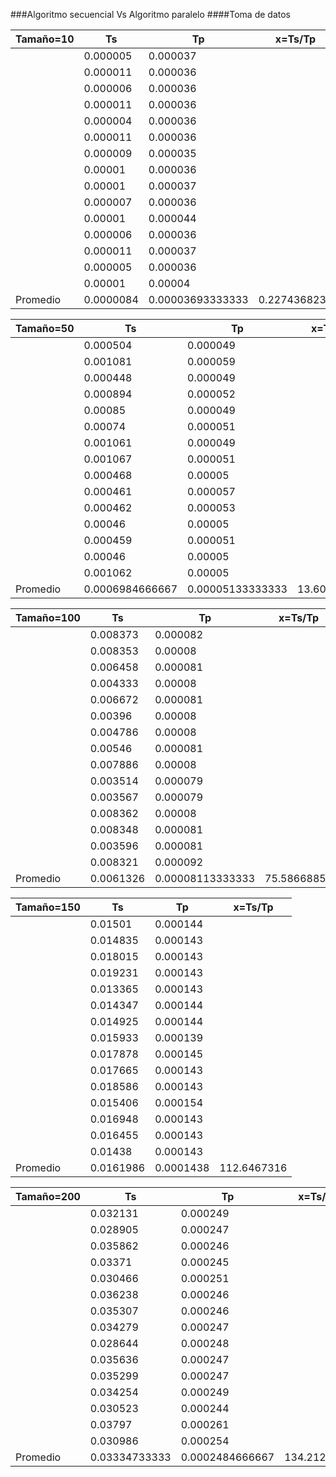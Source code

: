 
###Algoritmo secuencial Vs Algoritmo paralelo
####Toma de datos

Tamaño=10	| Ts	| Tp	| x=Ts/Tp
----------|---------|---------|--------
	|0.000005|0.000037	
	|0.000011	|0.000036	
	|0.000006	|0.000036	
	|0.000011	|0.000036	
	|0.000004	|0.000036	
	|0.000011	|0.000036	
	|0.000009	|0.000035	
	|0.00001	|0.000036	
	|0.00001	|0.000037	
	|0.000007	|0.000036	
	|0.00001	|0.000044	
	|0.000006	|0.000036	
	|0.000011	|0.000037	
	|0.000005	|0.000036	
	|0.00001	|0.00004	
Promedio	|0.0000084|0.00003693333333|	0.2274368231

Tamaño=50	|Ts	|Tp	|x=Ts/Tp
----------|---------|---------|--------
	|0.000504|0.000049	
	|0.001081	|0.000059	
	|0.000448	|0.000049	
	|0.000894	|0.000052	
	|0.00085	|0.000049	
	|0.00074	|0.000051	
	|0.001061	|0.000049	
	|0.001067	|0.000051	
	|0.000468	|0.00005	
	|0.000461	|0.000057	
	|0.000462	|0.000053	
	|0.00046	|0.00005	
	|0.000459	|0.000051	
	|0.00046	|0.00005	
	|0.001062	|0.00005	
Promedio	|0.0006984666667|	0.00005133333333	|13.60649351

Tamaño=100|	Ts  |Tp	      |x=Ts/Tp
----------|---------|---------|--------
	|0.008373|	0.000082	
	|0.008353|	0.00008	
	|0.006458|	0.000081	
	|0.004333|	0.00008	
	|0.006672|	0.000081	
	|0.00396|	0.00008	
	|0.004786|	0.00008	
	|0.00546|	0.000081	
	|0.007886|	0.00008	
	|0.003514|	0.000079	
	|0.003567|	0.000079	
	|0.008362|	0.00008	
	|0.008348|	0.000081	
	|0.003596|	0.000081	
	|0.008321|	0.000092	
Promedio|0.0061326|	0.00008113333333|	75.58668858

Tamaño=150|	Ts	|Tp	|x=Ts/Tp
----------|---------|---------|--------
	|0.01501|	0.000144	
	|0.014835|	0.000143	
	|0.018015|	0.000143	
	|0.019231|	0.000143	
	|0.013365|	0.000143	
	|0.014347|	0.000144	
	|0.014925|	0.000144	
	|0.015933|	0.000139	
	|0.017878|	0.000145	
	|0.017665|	0.000143	
	|0.018586|	0.000143	
	|0.015406|	0.000154	
	|0.016948|	0.000143	
	|0.016455|	0.000143	
	|0.01438|	0.000143	
Promedio|	0.0161986|	0.0001438|	112.6467316

Tamaño=200|	Ts|	Tp|	x=Ts/Tp
----------|---------|---------|--------
	|0.032131|	0.000249	
	|0.028905|	0.000247	
	|0.035862|	0.000246	
	|0.03371|	0.000245	
	|0.030466|	0.000251	
	|0.036238|	0.000246	
	|0.035307|	0.000246	
	|0.034279|	0.000247	
	|0.028644|	0.000248	
	|0.035636|	0.000247	
	|0.035299|	0.000247	
	|0.034254|	0.000249	
	|0.030523|	0.000244	
	|0.03797|	0.000261	
	|0.030986|	0.000254	
Promedio|	0.03334733333|	0.0002484666667|	134.2125034
